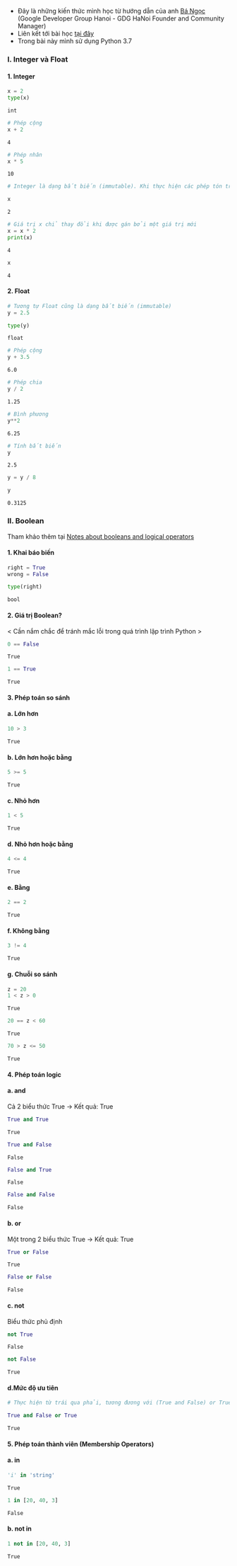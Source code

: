
- Đây là những kiến thức mình học từ hướng dẫn của anh [Bá Ngọc](https://www.facebook.com/ngbangoc1706) (Google Developer Group Hanoi - GDG HaNoi Founder and Community Manager)
- Liên kết tới bài học [tại đây](https://github.com/bangoc123/learn-machine-learning-in-two-months/blob/master/python-tutorials/integer-float-boolean.ipynb) 
- Trong bài này mình sử dụng Python 3.7

### I. Integer và Float 

#### 1. Integer 


```python
x = 2
type(x)
```




    int




```python
# Phép cộng
x + 2
```




    4




```python
# Phép nhân 
x * 5
```




    10




```python
# Integer là dạng bất biến (immutable). Khi thực hiện các phép tón trên dạng biến này, một ô nhớ khác được tạo ra và chứa kết quả, giá trị biến ban đầu được bảo toàn

x
```




    2




```python
# Giá trị x chỉ thay đổi khi được gán bởi một giá trị mới 
x = x * 2
print(x)
```

    4



```python
x
```




    4



#### 2. Float


```python
# Tương tự Float cũng là dạng bất biến (immutable)
y = 2.5
```


```python
type(y)
```




    float




```python
# Phép cộng 
y + 3.5
```




    6.0




```python
# Phép chia 
y / 2
```




    1.25




```python
# Bình phương 
y**2
```




    6.25




```python
# Tính bất biến 
y
```




    2.5




```python
y = y / 8
```


```python
y
```




    0.3125



### II. Boolean 

Tham khảo thêm tại [Notes about booleans and logical operators](http://thomas-cokelaer.info/tutorials/python/boolean.html)

#### 1. Khai báo biến 


```python
right = True 
wrong = False 

type(right)
```




    bool



#### 2. Giá trị Boolean?
< Cần nắm chắc để tránh mắc lỗi trong quá trình lập trình Python >


```python
0 == False 
```




    True




```python
1 == True 
```




    True



#### 3. Phép toán so sánh

#### a. Lớn hơn 


```python
10 > 3
```




    True



#### b. Lớn hơn hoặc bằng 


```python
5 >= 5
```




    True



#### c. Nhỏ hơn 


```python
1 < 5
```




    True



#### d. Nhỏ hơn hoặc bằng 


```python
4 <= 4
```




    True



#### e. Bằng 


```python
2 == 2
```




    True



#### f. Không bằng 


```python
3 != 4
```




    True



#### g. Chuỗi so sánh 


```python
z = 20
1 < z > 0
```




    True




```python
20 == z < 60
```




    True




```python
70 > z <= 50
```




    True



#### 4. Phép toán logic

#### a. and 
Cả 2 biểu thức True -> Kết quả: True 


```python
True and True
```




    True




```python
True and False
```




    False




```python
False and True
```




    False




```python
False and False 
```




    False



#### b. or 
Một trong 2 biểu thức True -> Kết quả: True


```python
True or False 
```




    True




```python
False or False
```




    False



#### c. not
Biểu thức phủ định


```python
not True
```




    False




```python
not False
```




    True



#### d.Mức độ ưu tiên


```python
# Thực hiện từ trái qua phải, tương đương với (True and False) or True 

True and False or True
```




    True



#### 5. Phép toán thành viên (Membership Operators)

#### a. in


```python
'i' in 'string'
```




    True




```python
1 in [20, 40, 3]
```




    False



#### b. not in


```python
1 not in [20, 40, 3]
```




    True


